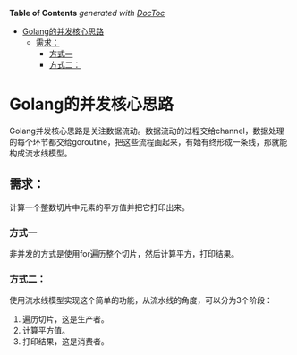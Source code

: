 <!-- START doctoc generated TOC please keep comment here to allow auto update -->
<!-- DON'T EDIT THIS SECTION, INSTEAD RE-RUN doctoc TO UPDATE -->
**Table of Contents**  *generated with [DocToc](https://github.com/thlorenz/doctoc)*

- [Golang的并发核心思路](#golang%E7%9A%84%E5%B9%B6%E5%8F%91%E6%A0%B8%E5%BF%83%E6%80%9D%E8%B7%AF)
  - [需求：](#%E9%9C%80%E6%B1%82)
    - [方式一](#%E6%96%B9%E5%BC%8F%E4%B8%80)
    - [方式二：](#%E6%96%B9%E5%BC%8F%E4%BA%8C)

<!-- END doctoc generated TOC please keep comment here to allow auto update -->

# Golang的并发核心思路
Golang并发核心思路是关注数据流动。数据流动的过程交给channel，数据处理的每个环节都交给goroutine，把这些流程画起来，有始有终形成一条线，那就能构成流水线模型。

## 需求：
计算一个整数切片中元素的平方值并把它打印出来。
### 方式一
非并发的方式是使用for遍历整个切片，然后计算平方，打印结果。

### 方式二：
使用流水线模型实现这个简单的功能，从流水线的角度，可以分为3个阶段：

1. 遍历切片，这是生产者。
2. 计算平方值。
3. 打印结果，这是消费者。